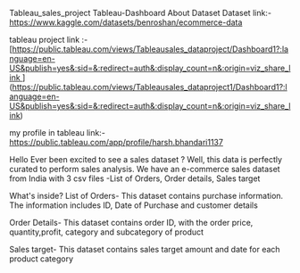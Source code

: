 Tableau_sales_project
Tableau-Dashboard About Dataset Dataset link:- https://www.kaggle.com/datasets/benroshan/ecommerce-data

tableau project link :- [[https://public.tableau.com/views/Tableausales_dataproject/Dashboard1?:language=en-US&publish=yes&:sid=&:redirect=auth&:display_count=n&:origin=viz_share_link ](https://public.tableau.com/views/Tableausales_dataproject1/Dashboard1?:language=en-US&:sid=&:redirect=auth&:display_count=n&:origin=viz_share_link)](https://public.tableau.com/views/Tableausales_dataproject1/Dashboard1?:language=en-US&publish=yes&:sid=&:redirect=auth&:display_count=n&:origin=viz_share_link)

my profile in tableau link:- https://public.tableau.com/app/profile/harsh.bhandari1137

Hello Ever been excited to see a sales dataset ? Well, this data is perfectly curated to perform sales analysis. We have an e-commerce sales dataset from India with 3 csv files -List of Orders, Order details, Sales target

What's inside? List of Orders- This dataset contains purchase information. The information includes ID, Date of Purchase and customer details

Order Details- This dataset contains order ID, with the order price, quantity,profit, category and subcategory of product

Sales target- This dataset contains sales target amount and date for each product category
